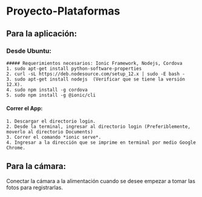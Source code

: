 # Proyecto-Plataformas

## Para la aplicación:
  ### Desde Ubuntu:
    ##### Requerimientos necesarios: Ionic Framework, Nodejs, Cordova 
    1. sudo apt-get install python-software-properties
    2. curl -sL https://deb.nodesource.com/setup_12.x | sudo -E bash -
    3. sudo apt-get install nodejs  (Verificar que se tiene la versión 12.X).
    4. sudo npm install -g cordova
    5. sudo npm install -g @ionic/cli
   #### Correr el App:
    1. Descargar el directorio login.
    2. Desde la terminal, ingresar al directorio login (Preferiblemente, moverlo al directorio Documents)
    3. Correr el comando *ionic serve*.
    4. Ingresar a la dirección que se imprime en terminal por medio Google Chrome. 
    
    
## Para la cámara: 
  Conectar la cámara a la alimentación cuando se desee empezar a tomar las fotos para registrarlas.
  
    
